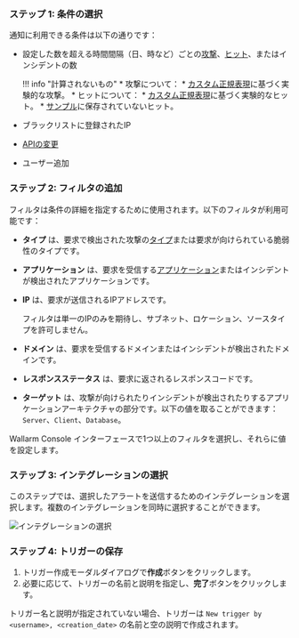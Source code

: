### ステップ 1: 条件の選択

通知に利用できる条件は以下の通りです：

* 設定した数を超える時間間隔（日、時など）ごとの[攻撃](../../../glossary-en.md#attack)、[ヒット](../../../glossary-en.md#hit)、またはインシデントの数

    !!! info "計算されないもの"
        * 攻撃について：
            * [カスタム正規表現](../../../user-guides/rules/regex-rule.md)に基づく実験的な攻撃。
        * ヒットについて：
            * [カスタム正規表現](../../../user-guides/rules/regex-rule.md)に基づく実験的なヒット。
            * [サンプル](../../events/analyze-attack.md#sampling-of-hits)に保存されていないヒット。

* ブラックリストに登録されたIP
* [APIの変更](../../api-discovery/track-changes.md)
* ユーザー追加

### ステップ 2: フィルタの追加

フィルタは条件の詳細を指定するために使用されます。以下のフィルタが利用可能です：

* **タイプ** は、要求で検出された攻撃の[タイプ](../../attacks-vulns-list.md)または要求が向けられている脆弱性のタイプです。
* **アプリケーション** は、要求を受信する[アプリケーション](../settings/applications.md)またはインシデントが検出されたアプリケーションです。
* **IP** は、要求が送信されるIPアドレスです。

    フィルタは単一のIPのみを期待し、サブネット、ロケーション、ソースタイプを許可しません。
* **ドメイン** は、要求を受信するドメインまたはインシデントが検出されたドメインです。
* **レスポンスステータス** は、要求に返されるレスポンスコードです。
* **ターゲット** は、攻撃が向けられたりインシデントが検出されたりするアプリケーションアーキテクチャの部分です。以下の値を取ることができます：`Server`、`Client`、`Database`。

Wallarm Console インターフェースで1つ以上のフィルタを選択し、それらに値を設定します。

### ステップ 3: インテグレーションの選択

このステップでは、選択したアラートを送信するためのインテグレーションを選択します。複数のインテグレーションを同時に選択することができます。

![インテグレーションの選択](../../images/user-guides/triggers/select-integration.png)

### ステップ 4: トリガーの保存

1. トリガー作成モーダルダイアログで**作成**ボタンをクリックします。
2. 必要に応じて、トリガーの名前と説明を指定し、**完了**ボタンをクリックします。

トリガー名と説明が指定されていない場合、トリガーは `New trigger by <username>, <creation_date>` の名前と空の説明で作成されます。